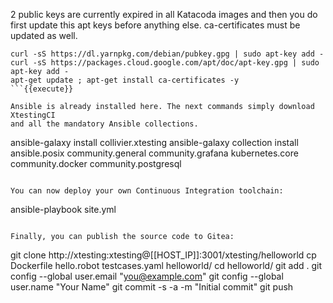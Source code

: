 2 public keys are currently expired in all Katacoda images and then you do first
update this apt keys before anything else. ca-certificates must be updated as
well.

```
curl -sS https://dl.yarnpkg.com/debian/pubkey.gpg | sudo apt-key add -
curl -sS https://packages.cloud.google.com/apt/doc/apt-key.gpg | sudo apt-key add -
apt-get update ; apt-get install ca-certificates -y
```{{execute}}

Ansible is already installed here. The next commands simply download XtestingCI
and all the mandatory Ansible collections.

```
ansible-galaxy install collivier.xtesting
ansible-galaxy collection install ansible.posix community.general community.grafana kubernetes.core community.docker community.postgresql
```{{execute}}

You can now deploy your own Continuous Integration toolchain:

```
ansible-playbook site.yml
```{{execute}}

Finally, you can publish the source code to Gitea:

```
git clone http://xtesting:xtesting@[[HOST_IP]]:3001/xtesting/helloworld
cp Dockerfile hello.robot testcases.yaml helloworld/
cd helloworld/
git add .
git config --global user.email "you@example.com"
git config --global user.name "Your Name"
git commit -s -a -m "Initial commit"
git push
```{{execute}}
